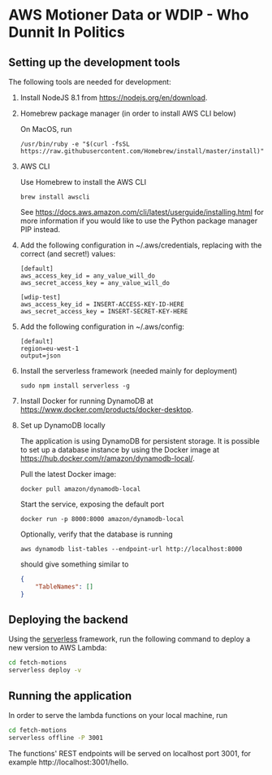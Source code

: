# AWS Motioner Data or WDIP - Who Dunnit In Politics

## Setting up the development tools

The following tools are needed for development:

1. Install NodeJS 8.1 from https://nodejs.org/en/download.

1. Homebrew package manager (in order to install AWS CLI below)

    On MacOS, run

    ```/usr/bin/ruby -e "$(curl -fsSL https://raw.githubusercontent.com/Homebrew/install/master/install)"```

1. AWS CLI

    Use Homebrew to install the AWS CLI

    ```brew install awscli```

    See https://docs.aws.amazon.com/cli/latest/userguide/installing.html for more information if you would like to use the Python package manager PIP instead.

1. Add the following configuration in ~/.aws/credentials, replacing with the correct (and secret!) values:

    ```text
    [default]
    aws_access_key_id = any_value_will_do
    aws_secret_access_key = any_value_will_do

    [wdip-test]
    aws_access_key_id = INSERT-ACCESS-KEY-ID-HERE
    aws_secret_access_key = INSERT-SECRET-KEY-HERE
    ```

2. Add the following configuration in ~/.aws/config:

    ```text
    [default]
    region=eu-west-1
    output=json
    ```

1. Install the serverless framework (needed mainly for deployment)

    ```sudo npm install serverless -g```

1. Install Docker for running DynamoDB at https://www.docker.com/products/docker-desktop. 

1. Set up DynamoDB locally

    The application is using DynamoDB for persistent storage. It is possible to set up a database instance by using the Docker image at https://hub.docker.com/r/amazon/dynamodb-local/.

    Pull the latest Docker image:

    ```docker pull amazon/dynamodb-local```

    Start the service, exposing the default port

    ```docker run -p 8000:8000 amazon/dynamodb-local```

    Optionally, verify that the database is running

    ```aws dynamodb list-tables --endpoint-url http://localhost:8000```

    should give something similar to

    ```json
    {
        "TableNames": []
    }
    ```

## Deploying the backend

Using the [serverless](https://www.serverless.com) framework, run the following command to deploy a new version to AWS Lambda:

```bash
cd fetch-motions
serverless deploy -v
```

## Running the application

In order to serve the lambda functions on your local machine, run

```bash
cd fetch-motions
serverless offline -P 3001
```

The functions' REST endpoints will be served on localhost port 3001, for example http://localhost:3001/hello.